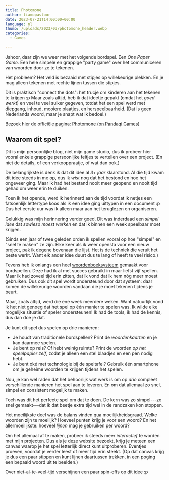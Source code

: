 ```yaml
---
title: Photomone
author: tiamopastoor
date: 2023-07-21T14:00:00+00:00
language: nl
thumb: /uploads/2023/03/photomone_header.webp
categories:
  - Games

---
```

Jahoor, daar zijn we weer met het volgende bordspel. Een _One Paper Game._ Een hele simpele en grappige "party game" over het communiceren van woorden door ze te tekenen. 

Het probleem? Het veld is bezaaid met stipjes op willekeurige plekken. En je mag alleen tekenen met rechte lijnen tussen die stipjes.

Dit is praktisch "connect the dots": het trucje om kinderen aan het tekenen te krijgen :p Maar zoals altijd, heb ik dat ideetje gepakt (omdat het _goed werkt_) en veel te veel suiker gegeven, totdat het een spel werd met diepgang, inhoud, mooiere plaatjes, en herspeelbaarheid. (Dat is geen Nederlands woord, maar je snapt wat ik bedoel.)

Bezoek hier de officiële pagina: [Photomone (on Pandaqi Games)][1]

## Waarom dit spel?

Dit is mijn persoonlijke blog, niet mijn game studio, dus ik probeer hier vooral enkele grappige persoonlijke feitjes te vertellen over een project. (En niet de details, of een verkooppraatje, of wat dan ook.)

De belangrijkste is denk ik dat dit idee al _3+ jaar_ klaarstond. Al die tijd kwam dit idee steeds in me op, dus ik _wist_ nog dat het bestond en hoe het ongeveer ging. Maar ik had het bestand nooit meer geopend en nooit tijd gehad om weer erin te duiken.

Toen ik het opende, werd ik herinnerd aan de tijd voordat ik netjes een fatsoenlijk lettertype koos als ik een idee ging uittypen in een document :p Dus het eerste uur was ik alleen maar aan het teruglezen en organiseren.

Gelukkig was mijn herinnering verder goed. Dit was inderdaad een _simpel idee_ dat _sowieso moest werken_ en dat ik binnen een week speelbaar moet krijgen.

(Sinds een jaar of twee geleden orden ik spellen vooral op hoe "simpel" en "snel te maken" ze zijn. Elke keer als ik weer opensta voor een nieuw project, pak ik degene bovenaan die lijst. Het is de techniek die veruit het beste werkt. Want elk ander idee duurt dus te lang of heeft te veel risico.)

Tevens heb ik onlangs een heel [woordenboeksysteem][2] gemaakt voor bordspellen. Deze had ik al met succes gebruikt in maar liefst vijf spellen. Maar ik had zoveel tijd erin zitten, dat ik vond dat ik hem nóg meer moest gebruiken. Dus ook dit spel wordt ondersteund door dat systeem: daar komen de willekeurige woorden vandaan die je moet tekenen tijdens je beurt.

Maar, zoals altijd, werd die ene week meerdere weken. Want natuurlijk vond ik het niet genoeg dat het spel op één manier te spelen was. Ik wilde elke mogelijke situatie of speler ondersteunen! Ik had de tools, ik had de kennis, dus dan doe je dat.

Je kunt dit spel dus spelen op drie manieren:

  * Je houdt van traditionele bordspellen? Print de _woordenkaarten_ en je kan daarmee spelen.
  * Je bent op reis? Of hebt weinig ruimte? Print de woorden _op het speelpapier zelf_, zodat je alleen een stel blaadjes en een pen nodig hebt.
  * Je bent oké met technologie bij de speltafel? Gebruik één smartphone om je geheime woorden te krijgen tijdens het spelen.

Nou, je kan wel raden dat het behoorlijk wat werk is om op _drie_ compleet verschillende manieren het spel aan te leveren. En om dat allemaal zo snel, simpel en consistent mogelijk te maken.

Toch was dit het perfecte spel om dat te doen. De kern was zo simpel---zo snel gemaakt---dat ik dat beetje extra tijd wel in de randzaken kon stoppen.

Het moeilijkste deel was de balans vinden qua moeilijkheidsgraad. Welke woorden zijn te moeilijk? Hoeveel punten krijg je voor een woord? En het allermoeilijkste: hoeveel _lijnen_ mag je gebruiken per woord?

Om het allemaal af te maken, probeer ik steeds meer _interactief_ te worden met mijn projecten. Dus als je deze website bezoekt, krijg je meteen een canvas waarop je het spel letterlijk direct kunt uitproberen. Eventjes proeven, voordat je verder leest of meer tijd erin steekt. (Op dat canvas krijg je dus een paar stippen en kunt lijnen daartussen trekken, in een poging een bepaald woord uit te beelden.)

Over niet-al-te-veel-tijd verschijnen een paar spin-offs op dit idee :p

 [1]: https://pandaqi.com/photomone-games/draw/photomone/
 [2]: https://github.com/pandaqi/pq-words